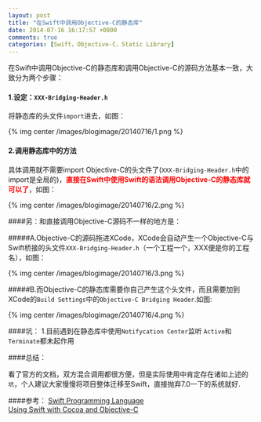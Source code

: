 ```yaml
---
layout: post
title: "在Swift中调用Objective-C的静态库"
date: 2014-07-16 16:17:57 +0800
comments: true
categories: [Swift，Objective-C，Static Library]
---
```


在Swift中调用Objective-C的静态库和调用Objective-C的源码方法基本一致，大致分为两个步骤：

#### 1.设定：`XXX-Bridging-Header.h`   

将静态库的头文件`import`进去，如图：

{% img center /images/blogimage/20140716/1.png %}


#### 2.调用静态库中的方法  

具体调用就不需要import Objective-C的头文件了(`XXX-Bridging-Header.h`中的import是全局的)，**<font color = "red">直接在Swift中使用Swift的语法调用Objective-C的静态库就可以了</font>**，如图：

{% img center /images/blogimage/20140716/2.png %}

####另：和直接调用Objective-C源码不一样的地方是：

#####A.Objective-C的源码拖进XCode，XCode会自动产生一个Objective-C与Swift桥接的头文件`XXX-Bridging-Header.h`（一个工程一个，XXX便是你的工程名），如图：

{% img center /images/blogimage/20140716/3.png %}

#####B.而Objective-C的静态库需要你自己产生这个头文件，而且需要加到XCode的`Build Settings`中的`Objective-C Bridging Header`.如图:

{% img center /images/blogimage/20140716/4.png %}

####坑：
1.目前遇到在静态库中使用`Notifycation Center`监听 `Active`和`Terminate`都未起作用

####总结：

看了官方的文档，双方混合调用都很方便，但是实际使用中肯定存在诸如上述的`坑`，个人建议大家慢慢将项目整体迁移至Swift，直接抛弃7.0一下的系统就好.

####参考：
[Swift Programming Language](https://developer.apple.com/library/prerelease/ios/documentation/swift/conceptual/swift_programming_language/index.html)  
[Using Swift with Cocoa and Objective-C](https://developer.apple.com/library/prerelease/ios/documentation/Swift/Conceptual/BuildingCocoaApps/index.html#//apple_ref/doc/uid/TP40014216)

<!-- more -->
